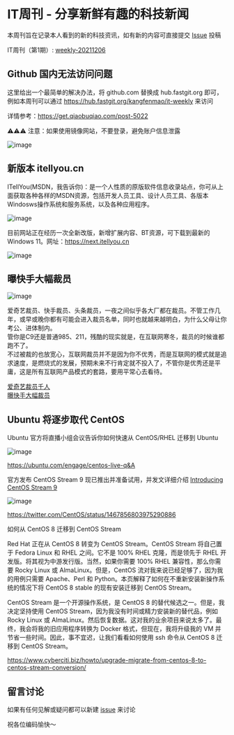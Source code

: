 # IT周刊 - 分享新鲜有趣的科技新闻

本周刊旨在记录本人看到的新的科技资讯，如有新的内容可直接提交 [Issue](https://github.com/kangfenmao/it-weekly/issues) 投稿

IT周刊（第1期）: [weekly-20211206](weekly-20211206.md)

## Github 国内无法访问问题

这里给出一个最简单的解决办法，将 github.com 替换成 hub.fastgit.org 即可，例如本周刊可以通过 https://hub.fastgit.org/kangfenmao/it-weekly 来访问  

详情参考：https://get.qiaobuqiao.com/post-5022  

⚠️⚠️⚠️ 注意：如果使用镜像网站，不要登录，避免账户信息泄露

![image](https://user-images.githubusercontent.com/8253512/145137280-cfc55367-95ae-4bf5-91ae-f4a45cce0fcb.png)

## 新版本 itellyou.cn

ITellYou(MSDN，我告诉你)：是一个人性质的原版软件信息收录站点，你可从上面获取各种各样的MSDN资源，包括开发人员工具、设计人员工具、各版本Windosws操作系统和服务系统，以及各种应用程序。

![image](https://user-images.githubusercontent.com/8253512/145138539-9a981ea6-3e1f-45ae-9f5a-ddd1c296ce17.png)

目前网站正在经历一次全新改版，新增扩展内容、BT资源，可下载到最新的 Windows 11。网址：https://next.itellyou.cn

![image](https://user-images.githubusercontent.com/8253512/145138352-f70f9644-41bb-4500-8137-487ced116cbb.png)

## 曝快手大幅裁员

![image](https://user-images.githubusercontent.com/8253512/145141823-31f74a2e-1bc7-4dde-ae26-f0b500f798e6.png)

爱奇艺裁员、快手裁员、头条裁员，一夜之间似乎各大厂都在裁员。不管工作几年，或早或晚你都有可能会进入裁员名单，同时也就越来越明白，为什么父母让你考公、进体制内。  
管你是C9还是普通985、211，残酷的现实就是，在互联网寒冬，裁员的时候谁都跑不了。  
不过被裁的也放宽心，互联网裁员并不是因为你不优秀，而是互联网的模式就是追求速度，是燃烧式的发展，预期未来不行肯定就不投入了，不管你是优秀还是平庸，这是所有互联网产品模式的套路，要用平常心去看待。  

[爱奇艺裁员千人](https://www.thepaper.cn/newsDetail_forward_15656767)  
[曝快手大幅裁员](https://www.163.com/dy/article/GQKV5G5J0519QQUP.html)

## Ubuntu 将逐步取代 CentOS

Ubuntu 官方将直播小组会议告诉你如何快速从 CentOS/RHEL 迁移到 Ubuntu

![image](https://user-images.githubusercontent.com/8253512/145144296-373656d5-bc45-4b54-86aa-57a4ab5664ae.png)

https://ubuntu.com/engage/centos-live-q&A

官方发布 CentOS Stream 9 现已推出并准备试用，并发文详细介绍 [Introducing CentOS Stream 9](https://blog.centos.org/2021/12/introducing-centos-stream-9/)

![image](https://user-images.githubusercontent.com/8253512/145144463-37f08e50-8cc4-449a-a8d4-85cff7f9709b.png)

https://twitter.com/CentOS/status/1467856803975290886

如何从 CentOS 8 迁移到 CentOS Stream

Red Hat 正在从 CentOS 8 转变为 CentOS Stream。CentOS Stream 将自己置于 Fedora Linux 和 RHEL 之间。它不是 100% RHEL 克隆，而是领先于 RHEL 开发版。将其视为中游发行版。当然，如果你需要 100% RHEL 兼容性，那么你需要 Rocky Linux 或 AlmaLinux。但是，CentOS 流对我来说已经足够了，因为我的用例只需要 Apache、Perl 和 Python。本页解释了如何在不重新安装新操作系统的情况下将 CentOS 8 stable 的现有安装迁移到 CentOS Stream。

CentOS Stream 是一个开源操作系统，是 CentOS 8 的替代候选之一。但是，我决定坚持使用 CentOS Stream，因为我没有时间或精力安装新的替代品，例如 Rocky Linux 或 AlmaLinux。然后恢复数据。这对我的业余项目来说太多了。最终，我会将我的旧应用程序转换为 Docker 格式，但现在，我将升级我的 VM 并节省一些时间。因此，事不宜迟，让我们看看如何使用 ssh 命令从 CentOS 8 迁移到 CentOS Stream。

https://www.cyberciti.biz/howto/upgrade-migrate-from-centos-8-to-centos-stream-conversion/

## 留言讨论

如果有任何见解或疑问都可以新建 [issue](https://github.com/kangfenmao/it-weekly) 来讨论

祝各位编码愉快～

